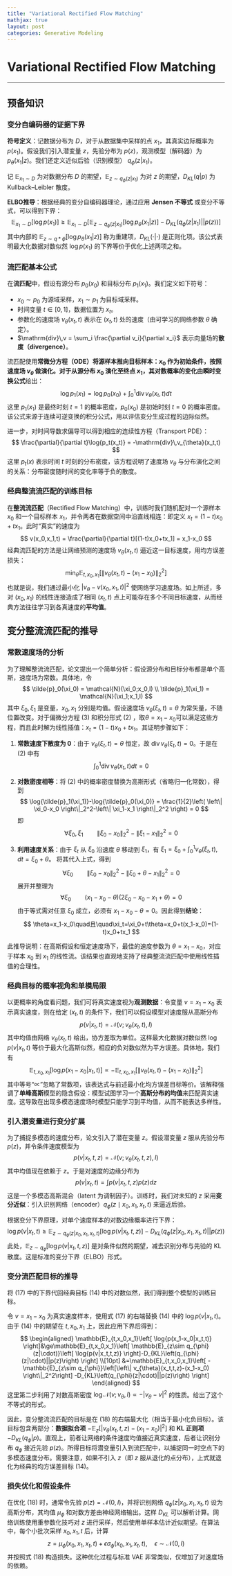 ```yaml
---
title: "Variational Rectified Flow Matching"
mathjax: true
layout: post
categories: Generative Modeling
---
```


# Variational Rectified Flow Matching

---

## 预备知识

### 变分自编码器的证据下界

**符号定义**：记数据分布为 $D$，对于从数据集中采样的点 $x_1$，其真实边际概率为 $p(x_1)$。假设我们引入潜变量 $z$，先验分布为 $p(z)$，观测模型（解码器）为 $p_\theta(x_1|z)$。我们还定义近似后验（识别模型） $q_\phi(z|x_1)$。

记 $\mathbb{E}_{x_1\sim D}$ 为对数据分布 $D$ 的期望，$\mathbb{E}_{z\sim q_\phi(z|x_1)}$ 为对 $z$ 的期望，$D_{KL}(q|p)$ 为Kullback–Leibler 散度。

**ELBO推导**：根据经典的变分自编码器理论，通过应用 **Jensen 不等式** 或变分不等式，可以得到下界：
$$
\mathbb{E}_{x_1\sim D}\left[\log{p(x_1)}\right] \ge \mathbb{E}_{x_1\sim D}\left[ \mathbb{E}_{z\sim q_{\phi}(z|x_1)}\left[ \log{p_{\theta}(x_1|z)}\right] - D_{KL}\left( q_{\phi}(z|x_1)||p(z) \right)  \right]
$$
其中内部的 $\mathbb{E}_{z\sim q*\phi}[\log p_\theta(x_1|z)]$ 称为重建项，$D_{KL}(\cdot|\cdot)$ 是正则化项。该公式表明最大化数据对数似然 $\log p(x_1)$ 的下界等价于优化上述两项之和。

### 流匹配基本公式

在**流匹配**中，假设有源分布 $p_0(x_0)$ 和目标分布 $p_1(x_1)$。我们定义如下符号：

- $x_0 \sim p_0$ 为源域采样，$x_1 \sim p_1$ 为目标域采样。
- 时间变量 $t\in[0,1]$，数据位置为 $x_t$。
- 参数化的速度场 $\displaystyle v_\theta(x_t,t)$ 表示在 $(x_t,t)$ 处的速度（由可学习的网络参数 $\theta$ 确定）。
- $\mathrm{div}\,v = \sum_i \frac{\partial v_i}{\partial x_i}$ 表示向量场的**散度（divergence）**。

流匹配使用**常微分方程（ODE）**将源样本推向目标样本：$x_0$ 作为初始条件，按照速度场 $v_\theta$ 做演化。对于从源分布 $x_0$ 演化至终点 $x_1$，其对数概率的变化由**瞬时变换公式**给出：
$$
\log{p_1(x_1)} = \log{p_0(x_0)}+\int_0^1\mathrm{div}\,v_{\theta}(x_t,t)dt
$$
这里 $p_1(x_1)$ 是最终时刻 $t=1$ 的概率密度，$p_0(x_0)$ 是初始时刻 $t=0$ 的概率密度。该公式来源于连续可逆变换的积分公式，用以评估变分生成过程的边际似然。

进一步，对时间导数求偏导可以得到相应的连续性方程（Transport PDE）：
$$
\frac{\partial}{\partial t}\log{p_t(x_t)} = -\mathrm{div}\,v_{\theta}(x_t,t)
$$
这里 $p_t(x)$ 表示时间 $t$ 时刻的分布密度，该方程说明了速度场 $v_\theta$ 与分布演化之间的关系：分布密度随时间的变化率等于负的散度。

### 经典整流流匹配的训练目标

在**整流流匹配**（Rectified Flow Matching）中，训练时我们随机配对一个源样本 $x_0$ 和一个目标样本 $x_1$，并令两者在数据空间中沿直线相连：即定义 $x_t=(1-t)x_0 + t x_1$。此时“真实”的速度为
$$
v(x_0,x_1,t) = \frac{\partial}{\partial t}[(1-t)x_0+tx_1] = x_1-x_0
$$
经典流匹配的方法是让网络预测的速度场 $v_\theta(x_t,t)$ 逼近这一目标速度，用均方误差损失：
$$
\min_{\theta}\mathbb{E}_{t,x_0,x_1}\left[\left\| v_{\theta}(x_t,t)-(x_1-x_0) \right\|_2^2\right]
$$
也就是说，我们通过最小化 $|v_\theta - v(x_0,x_1,t)|^2$ 使网络学习速度场。如上所述，多对 $(x_0,x_1)$ 的线性连接造成了相同 $(x_t,t)$ 点上可能存在多个不同目标速度，从而经典方法往往学习到各真速度的**平均值**。

## 变分整流流匹配的推导

### 常数速度场的分析

为了理解整流流匹配，论文提出一个简单分析：假设源分布和目标分布都是单个高斯，速度场为常数。具体地，令
$$
\tilde{p}_0(\xi_0) = \mathcal{N}(\xi_0;x_0,I)
\\
\tilde{p}_1(\xi_1) = \mathcal{N}(\xi_1;x_1,I)
$$
其中 $\xi_0,\xi_1$ 是变量，$x_0,x_1$ 分别是均值。假设速度场 $v_\theta(\xi_t,t)=\theta$ 为常矢量，不随位置改变。对于偏微分方程 (3) 和积分形式 (2) ，取$\theta = x_1 - x_0$可以满足这些方程，而且此时解为线性插值：$x_t = (1-t)x_0 + t x_1$。其证明步骤如下：

1. **常数速度下散度为 0**：由于 $v_\theta(\xi_t,t)=\theta$ 恒定，故 $\mathrm{div}\,v_\theta(\xi_t,t) = 0$。于是在 (2) 中有
   $$
   \int_0^1\mathrm{div}\,v_{\theta}(x_t,t)dt=0
   $$

2. **对数密度相等**：将 (2) 中的概率密度替换为高斯形式（省略归一化常数），得到
   $$
   \log{\tilde{p}_1(\xi_1)}-\log{\tilde{p}_0(\xi_0)} = \frac{1}{2}\left( \left\| \xi_0-x_0 \right\|_2^2-\left\| \xi_1-x_1 \right\|_2^2 \right) = 0
   $$
   即
   $$
   \forall\xi_0,\xi_1\qquad\left\| \xi_0-x_0 \right\|_2^2-\left\| \xi_1-x_1 \right\|_2^2=0
   $$

3. **利用速度关系**：由于 $\xi_t$ 从 $\xi_0$ 沿速度 $\theta$ 移动到 $\xi_1$，有 $\xi_1 = \xi_0 + \int_0^1 v_\theta(\xi_t,t),dt = \xi_0 + \theta$。 将其代入上式，得到
   $$
   \forall\xi_0\qquad\left\| \xi_0-x_0 \right\|_2^2-\left\| \xi_0+\theta-x_1 \right\|_2^2=0
   $$
   展开并整理为
   $$
   \forall\xi_0\qquad(x_1-x_0-\theta)(2\xi_0-x_0-x_1+\theta)=0
   $$
   由于等式需对任意 $\xi_0$ 成立，必须有 $x_1 - x_0 - \theta = 0$。因此得到**结论**：
   $$
   \theta=x_1-x_0\quad且\quad\xi_t=\xi_0+t\theta=x_0+t(x_1-x_0)=(1-t)x_0+tx_1
   $$

此推导说明：在高斯假设和恒定速度场下，最佳的速度参数为 $\theta = x_1 - x_0$，对应于样本 $x_0$ 到 $x_1$ 的线性流。该结果也直观地支持了经典整流流匹配中使用线性插值的合理性。

### 经典目标的概率视角和单模局限

以更概率的角度看问题，我们可将真实速度视为**观测数据**：令变量 $v = x_1 - x_0$ 表示真实速度，则在给定 $(x_t,t)$ 的条件下，我们可以假设模型对速度服从高斯分布
$$
p(v|x_t,t)=\mathcal{N}(v;v_{\theta}(x_t,t),I)
$$
其中均值由网络 $v_\theta(x_t,t)$ 给出，协方差取为单位。这样最大化数据对数似然 $\log p(v|x_t,t)$ 等价于最大化高斯似然，相应的负对数似然为平方误差。具体地，我们有
$$
\mathbb{E}_{t,x_0,x_1}\left[ \log{p(x_1-x_0|x_t,t)} \right]\propto-\mathbb{E}_{t,x_0,x_1}\left[\left\| v_{\theta}(x_t,t)-(x_1-x_0) \right\|_2^2\right]
$$
其中等号“$\propto$”忽略了常数项，该表达式与前述最小化均方误差目标等价。该解释强调了**单峰高斯**模型的隐含假设：模型试图学习一个**高斯分布的均值**来匹配真实速度。这导致在出现多模态速度场时模型只能学习到平均值，从而不能表达多样性。

### 引入潜变量进行变分扩展

为了捕捉多模态的速度分布，论文引入了潜在变量 $z$。假设潜变量 $z$ 服从先验分布 $p(z)$，并令条件速度模型为
$$
p(v|x_t,t,z)=\mathcal{N}(v;v_{\theta}(x_t,t,z),I)
$$
其中均值现在依赖于 $z$。于是对速度的边缘分布为
$$
p(v|x_t,t) = \int p(v|x_t,t,z)p(z)dz
$$
这是一个多模态高斯混合（latent 为调制因子）。训练时，我们对未知的 $z$ 采用**变分近似**：引入识别网络（encoder）$q_\phi(z\mid x_0,x_1,x_t,t)$ 来逼近后验。

根据变分下界原理，对单个速度样本的对数边缘概率进行下界：
$$
\log{p(v|x_t,t)}\ge\mathbb{E}_{z\sim q_{\phi}(z|x_0,x_1,x_t,t)}\left[ \log{p(v|x_t,t,z)} \right]-D_{KL}\left(q_{\phi}(z|x_0,x_1,x_t,t)||p(z)\right)
$$
此处，$\mathbb{E}_{z\sim q_\phi}[\log p(v|x_t,t,z)]$ 是对条件似然的期望，减去识别分布与先验的 KL 散度。这是标准的变分下界（ELBO）形式。

### 变分流匹配目标的推导

将 (17) 中的下界代回经典目标 (14) 中的对数似然，我们得到整个模型的训练目标。

令 $v = x_1 - x_0$ 为真实速度样本，使用式 (17) 的右端替换 (14) 中的 $\log p(v|x_t,t)$。由于 (14) 中的期望在 $t,x_0,x_1$ 上，因此应用下界后得到：
$$
\begin{aligned}
\mathbb{E}_{t,x_0,x_1}\left[ \log{p(x_1-x_0|x_t,t)} \right]&\ge\mathbb{E}_{t,x_0,x_1}\left[ \mathbb{E}_{z\sim q_{\phi}(z|\cdot)}\left[ \log{p(v|x_t,t,z)} \right]-D_{KL}\left(q_{\phi}(z|\cdot)||p(z)\right) \right]
\\[10pt]
&=\mathbb{E}_{t,x_0,x_1}\left[ -\mathbb{E}_{z\sim q_{\phi}}\left[\left\| v_{\theta}(x_t,t,z)-(x_1-x_0) \right\|_2^2\right] -D_{KL}\left(q_{\phi}(z|\cdot)||p(z)\right) \right]
\end{aligned}
$$
这里第二步利用了对数高斯密度 $\log \mathcal{N}(v;v_\theta, I) \propto -|v_\theta - v|^2$ 的性质。给出了这个不等式的形式。

因此，变分整流流匹配的目标是在 (18) 的右端最大化（相当于最小化负目标）。该目标包含两部分：**数据拟合项** $-\mathbb{E}_{z}[|v_\theta(x_t,t,z)-(x_1-x_0)|^2]$ 和 **KL 正则项** $-D_{KL}(q_\phi|p)$。直观上，前者让网络的条件速度均值接近真实速度，后者让识别分布 $q_\phi$ 接近先验 $p(z)$。所得目标将潜变量引入到流匹配中，以捕捉同一时空点下的多模态速度分布。需要注意，如果不引入 $z$（即 $z$ 服从退化的点分布），上式就退化为经典的均方误差目标 (14)。

### 损失优化和假设条件

在优化 (18) 时，通常令先验 $p(z) = \mathcal{N}(0,I)$，并将识别网络 $q_\phi(z|x_0,x_1,x_t,t)$ 设为高斯分布，其均值 $\mu_\phi$ 和对数方差由神经网络输出。这样 $D_{KL}$ 可以解析计算。网络训练使用重参数化技巧对 $z$ 进行采样，然后使用单样本估计近似期望。在算法中，每个小批次采样 ${x_0,x_1,t}$ 后，计算
$$
z=\mu_{\phi}(x_0,x_1,x_t,t)+\epsilon\sigma_{\phi}(x_0,x_1,x_t,t),\quad\epsilon\sim\mathcal{N}(0,I)
$$
并按照式 (18) 构造损失。这种优化过程与标准 VAE 非常类似，仅增加了对速度场的依赖。